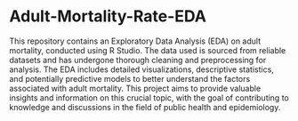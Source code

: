# Adult-Mortality-Rate-EDA
This repository contains an Exploratory Data Analysis (EDA) on adult mortality, conducted using R Studio. The data used is sourced from reliable datasets and has undergone thorough cleaning and preprocessing for analysis. The EDA includes detailed visualizations, descriptive statistics, and potentially predictive models to better understand the factors associated with adult mortality. This project aims to provide valuable insights and information on this crucial topic, with the goal of contributing to knowledge and discussions in the field of public health and epidemiology.

